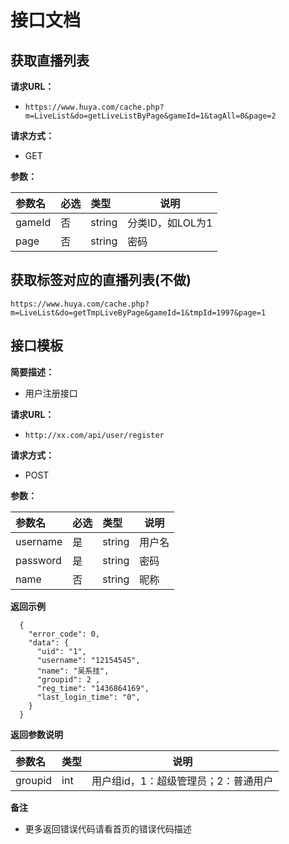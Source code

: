 # 接口文档

## 获取直播列表

**请求URL：** 
- ` https://www.huya.com/cache.php?m=LiveList&do=getLiveListByPage&gameId=1&tagAll=0&page=2 `
  
**请求方式：**
- GET 

**参数：** 

|参数名|必选|类型|说明|
|:----    |:---|:----- |-----   |
|gameId |否  |string |分类ID，如LOL为1   |
|page |否  |string | 密码    |

## 获取标签对应的直播列表(不做)

    https://www.huya.com/cache.php?m=LiveList&do=getTmpLiveByPage&gameId=1&tmpId=1997&page=1

## 接口模板

**简要描述：** 

- 用户注册接口

**请求URL：** 
- ` http://xx.com/api/user/register `
  
**请求方式：**
- POST 

**参数：** 

|参数名|必选|类型|说明|
|:----    |:---|:----- |-----   |
|username |是  |string |用户名   |
|password |是  |string | 密码    |
|name     |否  |string | 昵称    |

 **返回示例**
``` 
  {
    "error_code": 0,
    "data": {
      "uid": "1",
      "username": "12154545",
      "name": "吴系挂",
      "groupid": 2 ,
      "reg_time": "1436864169",
      "last_login_time": "0",
    }
  }
```
 **返回参数说明** 

|参数名|类型|说明|
|:-----  |:-----|-----                           |
|groupid |int   |用户组id，1：超级管理员；2：普通用户  |

 **备注** 

- 更多返回错误代码请看首页的错误代码描述

